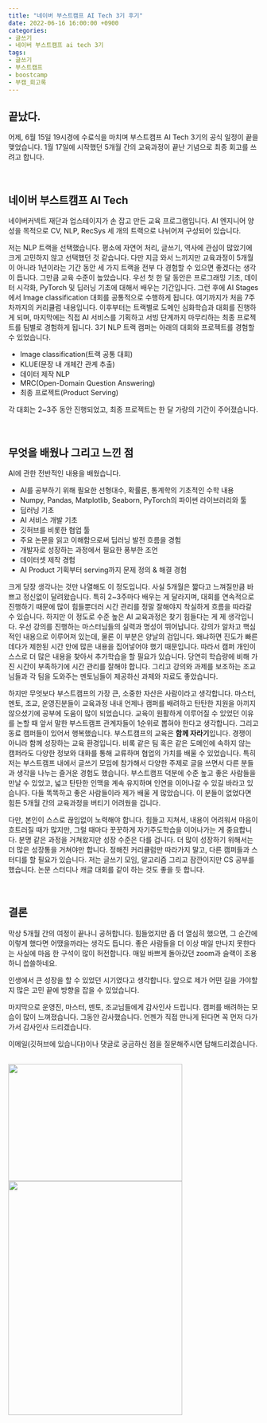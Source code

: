 ```yaml
---
title: "네이버 부스트캠프 AI Tech 3기 후기"
date: 2022-06-16 16:00:00 +0900
categories:
- 글쓰기
- 네이버 부스트캠프 ai tech 3기
tags:
- 글쓰기
- 부스트캠프
- boostcamp
- 부캠_회고록
---
```


## 끝났다.

어제, 6월 15일 19시경에 수료식을 마치며 부스트캠프 AI Tech 3기의 공식 일정이 끝을 맺었습니다. 1월 17일에 시작했던 5개월 간의 교육과정이 끝난 기념으로 최종 회고를 쓰려고 합니다.

<br>

## 네이버 부스트캠프 AI Tech

네이버커넥트 재단과 업스테이지가 손 잡고 만든 교육 프로그램입니다. AI 엔지니어 양성을 목적으로 CV, NLP, RecSys 세 개의 트랙으로 나뉘어져 구성되어 있습니다. 

저는 NLP 트랙을 선택했습니다. 평소에 자연어 처리, 글쓰기, 역사에 관심이 많았기에 크게 고민하지 않고 선택했던 것 같습니다. 다만 지금 와서 느끼지만 교육과정이 5개월이 아니라 1년이라는 기간 동안 세 가지 트랙을 전부 다 경험할 수 있으면 좋겠다는 생각이 듭니다. 그만큼 교육 수준이 높았습니다. 우선 첫 한 달 동안은 프로그래밍 기초, 데이터 시각화, PyTorch 및 딥러닝 기초에 대해서 배우는 기간입니다. 그런 후에 AI Stages에서 Image classification 대회를 공통적으로 수행하게 됩니다. 여기까지가 처음 7주차까지의 커리큘럼 내용입니다. 이후부터는 트랙별로 도메인 심화학습과 대회를 진행하게 되며, 마지막에는 직접 AI 서비스를 기획하고 서빙 단계까지 마무리하는 최종 프로젝트를 팀별로 경험하게 됩니다. 3기 NLP 트랙 캠퍼는 아래의 대회와 프로젝트를 경험할 수 있었습니다.

- Image classification(트랙 공통 대회)
- KLUE(문장 내 개체간 관계 추출)
- 데이터 제작 NLP
- MRC(Open-Domain Question Answering)
- 최종 프로젝트(Product Serving)

각 대회는 2~3주 동안 진행되었고, 최종 프로젝트는 한 달 가량의 기간이 주어졌습니다.

<br>

## 무엇을 배웠나 그리고 느낀 점

AI에 관한 전반적인 내용을 배웠습니다.

- AI를 공부하기 위해 필요한 선형대수, 확률론, 통계학의 기초적인 수학 내용
- Numpy, Pandas, Matplotlib, Seaborn, PyTorch의 파이썬 라이브러리와 툴
- 딥러닝 기초
- AI 서비스 개발 기초
- 깃허브를 비롯한 협업 툴
- 주요 논문을 읽고 이해함으로써 딥러닝 발전 흐름을 경험
- 개발자로 성장하는 과정에서 필요한 풍부한 조언
- 데이터셋 제작 경험
- AI Product 기획부터 serving까지 문제 정의 & 해결 경험

크게 당장 생각나는 것만 나열해도 이 정도입니다. 사실 5개월은 짧다고 느껴질만큼 바쁘고 정신없이 달려왔습니다. 특히 2~3주마다 배우는 게 달라지며, 대회를 연속적으로 진행하기 때문에 많이 힘들뿐더러 시간 관리를 정말 잘해야지 착실하게 흐름을 따라갈 수 있습니다. 하지만 이 정도로 수준 높은 AI 교육과정은 찾기 힘들다는 게 제 생각입니다. 우선 강의를 진행하는 마스터님들의 실력과 명성이 뛰어납니다. 강의가 알차고 핵심적인 내용으로 이루어져 있는데, 물론 이 부분은 양날의 검입니다. 왜냐하면 진도가 빠른데다가 제한된 시간 안에 많은 내용을 집어넣어야 했기 때문입니다. 따라서 캠퍼 개인이 스스로 더 많은 내용을 찾아서 추가학습을 할 필요가 있습니다. 당연히 학습량에 비해 가진 시간이 부족하기에 시간 관리를 잘해야 합니다. 그리고 강의와 과제를 보조하는 조교님들과 각 팀을 도와주는 멘토님들이 제공하신 과제와 자료도 좋았습니다. 


하지만 무엇보다 부스트캠프의 가장 큰, 소중한 자산은 사람이라고 생각합니다. 마스터, 멘토, 조교, 운영진분들이 교육과정 내내 언제나 캠퍼를 배려하고 탄탄한 지원을 아끼지 않으셨기에 공부에 도움이 많이 되었습니다. 교육이 원활하게 이루어질 수 있었던 이유를 논할 때 앞서 말한 부스트캠프 관계자들이 1순위로 뽑혀야 한다고 생각합니다. 그리고 동료 캠퍼들이 있어서 행복했습니다. 부스트캠프의 교육은 **함께 자라기**입니다. 경쟁이 아니라 함께 성장하는 교육 환경입니다. 비록 같은 팀 혹은 같은 도메인에 속하지 않는 캠퍼라도 다양한 정보와 대화를 통해 교류하며 협업의 가치를 배울 수 있었습니다. 특히 저는 부스트캠프 내에서 글쓰기 모임에 참가해서 다양한 주제로 글을 쓰면서 다른 분들과 생각을 나누는 즐거운 경험도 했습니다. 부스트캠프 덕분에 수준 높고 좋은 사람들을 만날 수 있었고, 넓고 탄탄한 인맥을 계속 유지하며 인연을 이어나갈 수 있길 바라고 있습니다. 다들 똑똑하고 좋은 사람들이라 제가 배울 게 많았습니다. 이 분들이 없었다면 힘든 5개월 간의 교육과정을 버티기 어려웠을 겁니다.


다만, 본인이 스스로 끊임없이 노력해야 합니다. 힘들고 지쳐서, 내용이 어려워서 마음이 흐트러질 때가 많지만, 그럴 때마다 꿋꿋하게 자기주도학습을 이어나가는 게 중요합니다. 분명 같은 과정을 거쳐왔지만 성장 수준은 다를 겁니다. 더 많이 성장하기 위해서는 더 많은 성장통을 거쳐야만 합니다. 정해진 커리큘럼만 따라가지 말고, 다른 캠퍼들과 스터디를 할 필요가 있습니다. 저는 글쓰기 모임, 알고리즘 그리고 잠깐이지만 CS 공부를 했습니다. 논문 스터디나 캐글 대회를 같이 하는 것도 좋을 듯 합니다.

<br>

## 결론

막상 5개월 간의 여정이 끝나니 공허합니다. 힘들었지만 좀 더 열심히 했으면, 그 순간에 이렇게 했다면 어땠을까라는 생각도 듭니다. 좋은 사람들을 더 이상 매일 만나지 못한다는 사실에 마음 한 구석이 많이 허전합니다. 매일 바쁘게 돌아갔던 zoom과 슬랙이 조용하니 씁쓸하네요. 

인생에서 큰 성장을 할 수 있었던 시기였다고 생각합니다. 앞으로 제가 어떤 길을 가야할지 많은 고민 끝에 방향을 잡을 수 있었습니다.

마지막으로 운영진, 마스터, 멘토, 조교님들에게 감사인사 드립니다. 캠퍼를 배려하는 모습이 많이 느껴졌습니다. 그동안 감사했습니다. 언젠가 직접 만나게 된다면 꼭 먼저 다가가서 감사인사 드리겠습니다.  

이메일(깃허브에 있습니다)이나 댓글로 궁금하신 점을 질문해주시면 답해드리겠습니다.

<br>

<img src="https://i.imgur.com/ez1vbE6.png" width="350" height="235"/>
<img src="https://i.imgur.com/I8ejSYB.jpg" width="350" height="470"/>


